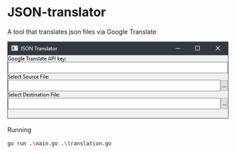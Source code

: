 # JSON-translator

A tool that translates json files via Google Translate


![Screenshot](docs/images/screenshot.png)

Running 

```sh
go run .\main.go .\translation.go
```